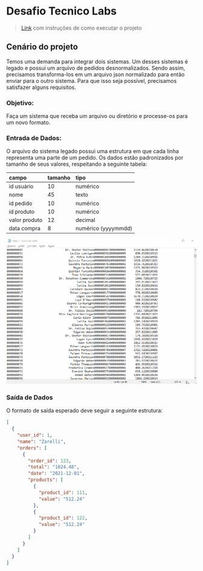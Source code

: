 # Desafio Tecnico Labs
> [Link](docs/) com instruções de como executar o projeto

## Cenário do projeto
Temos uma demanda para integrar dois sistemas. Um desses sistemas é legado e possui um arquivo de pedidos desnormalizados. Sendo assim, precisamos transforma-los em um arquivo json normalizado para então enviar para o outro sistema. Para que isso seja possível, precisamos satisfazer alguns requisitos.

### Objetivo:
Faça um sistema que receba um arquivo ou diretório e processe-os para um novo formato.

### Entrada de Dados:
O arquivo do sistema legado possui uma estrutura em que cada linha representa uma parte de um pedido. Os dados estão padronizados por tamanho de seus valores, respeitando a seguinte tabela:

| campo         | tamanho  | tipo                |
|:--------------|:---------|:--------------------|
| id usuário    | 10       | numérico            |
| nome          | 45       | texto               |
| id pedido     | 10       | numérico            |
| id produto    | 10       | numérico            |
| valor produto | 12       | decimal             |
| data compra   | 8        | numérico (yyyymmdd) |

![Arquivo De Dados](./docs/Data.gif)

### Saída de Dados
O formato de saída esperado deve seguir a seguinte estrutura:

```json
[
  {
    "user_id": 1,
    "name": "Zarelli",
    "orders": [
      {
        "order_id": 123,
        "total": "1024.48",
        "date": "2021-12-01",
        "products": [
          {
            "product_id": 111,
            "value": "512.24"
          },
          {
            "product_id": 122,
            "value": "512.24"
          }
        ]
      }
    ]
  }
]
```